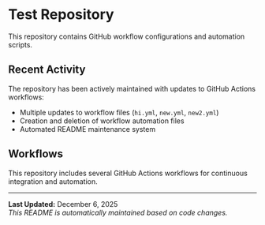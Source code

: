 # Test Repository

This repository contains GitHub workflow configurations and automation scripts.

## Recent Activity

The repository has been actively maintained with updates to GitHub Actions workflows:
- Multiple updates to workflow files (`hi.yml`, `new.yml`, `new2.yml`)
- Creation and deletion of workflow automation files
- Automated README maintenance system

## Workflows

This repository includes several GitHub Actions workflows for continuous integration and automation.

---

**Last Updated:** December 6, 2025  
*This README is automatically maintained based on code changes.*